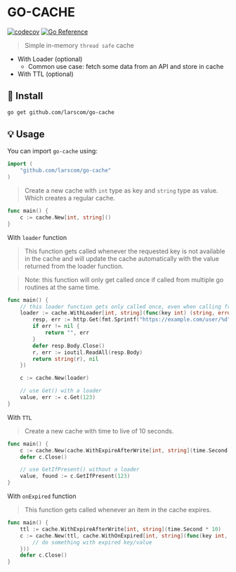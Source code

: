 # GO-CACHE

[![codecov](https://codecov.io/gh/larscom/go-cache/branch/master/graph/badge.svg?token=E9wcYNmOYN)](https://codecov.io/gh/larscom/go-cache)
[![Go Reference](https://pkg.go.dev/badge/github.com/larscom/go-cache.svg)](https://pkg.go.dev/github.com/larscom/go-cache)

> Simple in-memory `thread safe` cache

- With Loader (optional)
  - Common use case: fetch some data from an API and store in cache
- With TTL (optional)

## 🚀 Install

```sh
go get github.com/larscom/go-cache
```

## 💡 Usage

You can import `go-cache` using:

```go
import (
    "github.com/larscom/go-cache"
)
```

> Create a new cache with `int` type as key and `string` type as value. Which creates a regular cache.

```go
func main() {
    c := cache.New[int, string]()
}
```

With `loader` function

> This function gets called whenever the requested key is not available in the cache and will update the cache automatically with the value returned from the loader function.

> Note: this function will only get called once if called from multiple go routines at the same time.

```go
func main() {
    // this loader function gets only called once, even when calling from multiple go routines
    loader := cache.WithLoader[int, string](func(key int) (string, error) {
        resp, err := http.Get(fmt.Sprintf("https://example.com/user/%d", key))
        if err != nil {
            return "", err
        }
        defer resp.Body.Close()
        r, err := ioutil.ReadAll(resp.Body)
        return string(r), nil
	})

    c := cache.New(loader)

    // use Get() with a loader
    value, err := c.Get(123)
}
```

With `TTL`

> Create a new cache with time to live of 10 seconds.

```go
func main() {
    c := cache.New(cache.WithExpireAfterWrite[int, string](time.Second * 10))
    defer c.Close()

    // use GetIfPresent() without a loader
    value, found := c.GetIfPresent(123)
}
```

With `onExpired` function

> This function gets called whenever an item in the cache expires.

```go
func main() {
    ttl := cache.WithExpireAfterWrite[int, string](time.Second * 10)
    c := cache.New(ttl, cache.WithOnExpired[int, string](func(key int, value string) {
        // do something with expired key/value
	}))
    defer c.Close()
}
```
